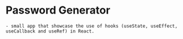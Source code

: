 # Password Generator

    - small app that showcase the use of hooks (useState, useEffect, useCallback and useRef) in React.
